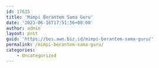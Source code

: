 ```yaml
---
id: 17635
title: 'Mimpi Berantem Sama Guru'
date: '2023-06-16T17:51:36+00:00'
author: admin
layout: post
guid: 'https://bos.awn.biz.id/mimpi-berantem-sama-guru/'
permalink: /mimpi-berantem-sama-guru/
categories:
    - Uncategorized
---
```


